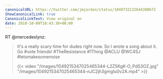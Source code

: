 ```yaml
---
canonicalURL: https://twitter.com/jmjordan/status/1049732132644380672
ShowCanonicalLink: true
CanonicalLinkText: View original on
date: 2018-10-09T18:43:38+00:00
---
```

RT @mercedeslynz:
> It's a really scary time for dudes right now. So I wrote a song about it. Go #vote friends!  #TheResistance #1Thing @ACLU @WC4SJ #letsmakesomenoise 
> 
> {{< video "/images/1049215347025465344-L2Z5KgK-O_PdS3OZ.jpg" "/images/1049215347025465344-nJC2jh3gmgIu0v2A.mp4" >}}